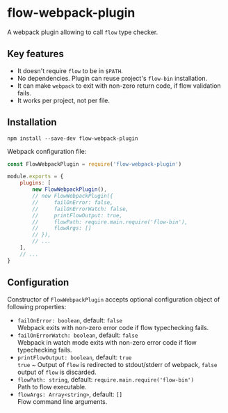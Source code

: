 # flow-webpack-plugin

A webpack plugin allowing to call `flow` type checker.

## Key features

* It doesn't require `flow` to be in `$PATH`.
* No dependencies. Plugin can reuse project's `flow-bin` installation.
* It can make `webpack` to exit with non-zero return code, if flow validation fails.
* It works per project, not per file.

## Installation

```
npm install --save-dev flow-webpack-plugin
```

Webpack configuration file:

```js
const FlowWebpackPlugin = require('flow-webpack-plugin')

module.exports = {
    plugins: [
        new FlowWebpackPlugin(),
        // new FlowWebpackPlugin({
        //     failOnError: false,
        //     failOnErrorWatch: false,
        //     printFlowOutput: true,
        //     flowPath: require.main.require('flow-bin'),
        //     flowArgs: []
        // }),
        // ...
    ],
    // ...
}
```

## Configuration

Constructor of `FlowWebpackPlugin` accepts optional configuration object of following properties:

* `failOnError: boolean`, default: `false`  
  Webpack exits with non-zero error code if flow typechecking fails.
* `failOnErrorWatch: boolean`, default: `false`  
  Webpack in watch mode exits with non-zero error code if flow typechecking fails.
* `printFlowOutput: boolean`, default: `true`  
  `true` ~ Output of `flow` is redirected to stdout/stderr of webpack, `false` output of `flow` is discarded.
* `flowPath: string`, default: `require.main.require('flow-bin')`  
  Path to flow executable.
* `flowArgs: Array<string>`, default: `[]`  
  Flow command line arguments.
